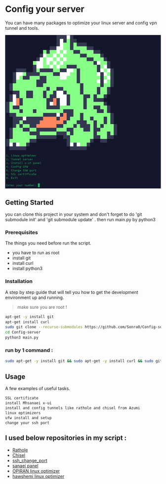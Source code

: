 # Config your server

You can have many packages to optimize your linux server and config vpn tunnel and tools. 

![photo](https://github.com/Sonra0/Config-server/blob/master/screen.png)

## Getting Started

you can clone this project in your system and don't forget to do 'git submodule init' and 'git submodule update' . 
then run main.py by python3

### Prerequisites

The things you need before run the script.

* you have to run as root
* install git
* install curl
* install python3

### Installation

A step by step guide that will tell you how to get the development environment up and running.

> make sure you are root !
```bash
apt-get -y install git
apt-get install curl
sudo git clone --recurse-submodules https://github.com/Sonra0/Config-server.git
cd Config-server
python3 main.py
```

### run by 1 command : 

```bash
sudo apt-get -y install git && sudo apt-get -y install curl && sudo git clone --recurse-submodules https://github.com/Sonra0/Config-server.git && cd Config-server && python3 main.py
```

## Usage

A few examples of useful tasks.

```
SSL certificate
install Mhsanaei x-ui
install and config tunnels like rathole and chisel from Azumi
linux optimizers
ufw install and setup
change your ssh port
```

## I used below repositories in my script :
* [Rathole](https://github.com/Azumi67/Rathole_reverseTunnel)
* [Chisel](https://github.com/Azumi67/Chisel_multipleServers)
* [ssh_change_port](https://gist.github.com/worldadventurer/842f1a10762cba0ce27dc8f99a835377)
* [sanaei panel](https://github.com/MHSanaei/3x-ui)
* [OPIRAN linux optimizer](https://github.com/opiran-club/VPS-Optimizer/tree/4f2d14d0b2fc62af2b8d63e57e5c6a428f76ea89)
* [hawshemi linux optimizer](https://github.com/hawshemi/Linux-Optimizer)
